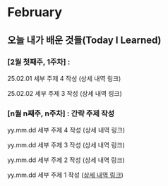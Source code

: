 # February

## 오늘 내가 배운 것들(Today I Learned)

### [2월 첫째주, 1주차] : 

25.02.01 세부 주제 4 작성 (상세 내역 링크)

25.02.02 세부 주제 3 작성 (상세 내역 링크)


### [n월 n째주, n주차] : 간략 주제 작성 

yy.mm.dd 세부 주제 4 작성 (상세 내역 링크)

yy.mm.dd 세부 주제 3 작성 (상세 내역 링크)

yy.mm.dd 세부 주제 2 작성 (상세 내역 링크)

yy.mm.dd 세부 주제 1 작성 ([상세 내역 링크](https://github.com/kakao-cloud-edu-5/til-template/blob/main/Jan/yyyy-mm-dd))
